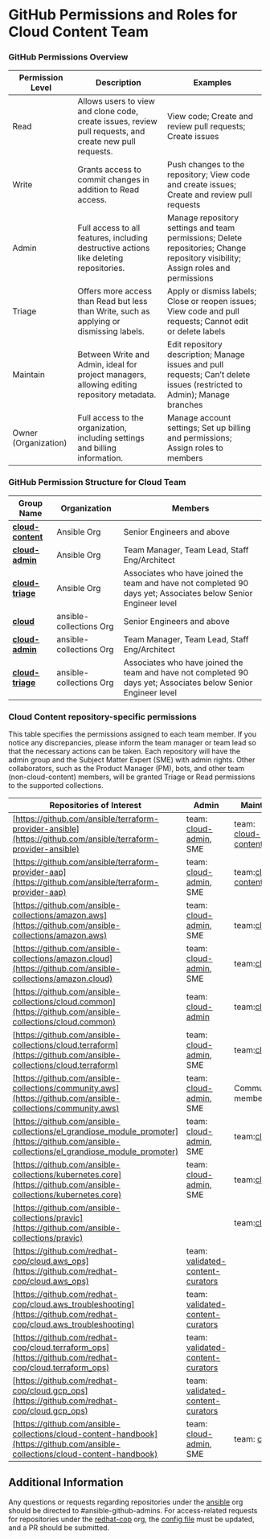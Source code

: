 

# GitHub Permissions and Roles for Cloud Content Team

### GitHub Permissions Overview

  
| Permission Level     | Description                                                                                             | Examples                                                                                                                         |
| -------------------- | ------------------------------------------------------------------------------------------------------- | -------------------------------------------------------------------------------------------------------------------------------- |
| Read                 | Allows users to view and clone code, create issues, review pull requests, and create new pull requests. | View code; Create and review pull requests; Create issues                                                                        |
| Write                | Grants access to commit changes in addition to Read access.                                             | Push changes to the repository; View code and create issues; Create and review pull requests                                     |
| Admin                | Full access to all features, including destructive actions like deleting repositories.                  | Manage repository settings and team permissions; Delete repositories; Change repository visibility; Assign roles and permissions |
| Triage               | Offers more access than Read but less than Write, such as applying or dismissing labels.                | Apply or dismiss labels; Close or reopen issues; View code and pull requests; Cannot edit or delete labels                       |
| Maintain             | Between Write and Admin, ideal for project managers, allowing editing repository metadata.              | Edit repository description; Manage issues and pull requests; Can’t delete issues (restricted to Admin); Manage branches         |
| Owner (Organization) | Full access to the organization, including settings and billing information.                            | Manage account settings; Set up billing and permissions; Assign roles to members                                                 |

### GitHub Permission Structure for Cloud Team

| Group Name                                                                         | Organization            | Members                                                                                                        |
| ---------------------------------------------------------------------------------- | ----------------------- | -------------------------------------------------------------------------------------------------------------- |
| [**cloud-content**](https://github.com/orgs/ansible/teams/cloud-content)           | Ansible Org             | Senior Engineers and above                                                                                     |
| [**cloud-admin**](https://github.com/orgs/ansible/teams/cloud-admin)               | Ansible Org             | Team Manager, Team Lead, Staff Eng/Architect                                                                   |
| [**cloud-triage**](https://github.com/orgs/ansible/teams/cloud_triage)             | Ansible Org             | Associates who have joined the team and have not completed 90 days yet; Associates below Senior Engineer level |
| [**cloud**](https://github.com/orgs/ansible-collections/teams/cloud)               | ansible-collections Org | Senior Engineers and above                                                                                     |
| [**cloud-admin**](https://github.com/orgs/ansible-collections/teams/cloud-admin)   | ansible-collections Org | Team Manager, Team Lead, Staff Eng/Architect                                                                   |
| [**cloud-triage**](https://github.com/orgs/ansible-collections/teams/cloud_triage) | ansible-collections Org | Associates who have joined the team and have not completed 90 days yet; Associates below Senior Engineer level |

### Cloud Content repository-specific permissions 

This table specifies the permissions assigned to each team member. If you notice any discrepancies, please inform the team manager or team lead so that the necessary actions can be taken. Each repository will have the admin group and the Subject Matter Expert (SME) with admin rights. Other collaborators, such as the Product Manager (PM), bots, and other team (non-cloud-content) members, will be granted Triage or Read permissions to the supported collections.
  
| Repositories of Interest                                                                                                                   | Admin                                                                                                   | Maintain                                                                   | Write                                                                                                                   | Triage                                                                                                                        |
| ------------------------------------------------------------------------------------------------------------------------------------------ | ------------------------------------------------------------------------------------------------------- | -------------------------------------------------------------------------- | ----------------------------------------------------------------------------------------------------------------------- | ----------------------------------------------------------------------------------------------------------------------------- |
| [https://github.com/ansible/terraform-provider-ansible](https://github.com/ansible/terraform-provider-ansible)                             | team: [cloud-admin](https://github.com/orgs/ansible/teams/cloud-admin), SME                             | team: [cloud-content](https://github.com/orgs/ansible/teams/cloud-content) |                                                                                                                         | team: [cloud-triage](https://github.com/orgs/ansible/teams/cloud_triage), PM                                                  |
| [https://github.com/ansible/terraform-provider-aap](https://github.com/ansible/terraform-provider-aap)                                     | team: [cloud-admin](https://github.com/orgs/ansible/teams/cloud-admin), SME                             | team:[cloud-content](https://github.com/orgs/ansible/teams/cloud-content)  |                                                                                                                         | team: [cloud-triage](https://github.com/orgs/ansible/teams/cloud_triage)                                                      |
| [https://github.com/ansible-collections/amazon.aws](https://github.com/ansible-collections/amazon.aws)                                     | team: [cloud-admin](https://github.com/orgs/ansible-collections/teams/cloud-admin), SME                 | <br>team:[cloud](https://github.com/orgs/ansible-collections/teams/cloud)  |                                                                                                                         | team: [cloud_triage](https://github.com/orgs/ansible-collections/teams/cloud_triage)                                          |
| [https://github.com/ansible-collections/amazon.cloud](https://github.com/ansible-collections/amazon.cloud)                                 | team: [cloud-admin](https://github.com/orgs/ansible-collections/teams/cloud-admin), SME                 | team:[cloud](https://github.com/orgs/ansible-collections/teams/cloud)      |                                                                                                                         | team: [cloud_triage](https://github.com/orgs/ansible-collections/teams/cloud_triage), [Ansibot](https://github.com/ansibuddy) |
| [https://github.com/ansible-collections/cloud.common](https://github.com/ansible-collections/cloud.common)                                 | team: [cloud-admin](https://github.com/orgs/ansible-collections/teams/cloud-admin)<br>                  | team:[cloud](https://github.com/orgs/ansible-collections/teams/cloud)      |                                                                                                                         | team: [cloud_triage](https://github.com/orgs/ansible-collections/teams/cloud_triage)                                          |
| [https://github.com/ansible-collections/cloud.terraform](https://github.com/ansible-collections/cloud.terraform)                           | team: [cloud-admin](https://github.com/orgs/ansible-collections/teams/cloud-admin), SME                 | team:[cloud](https://github.com/orgs/ansible-collections/teams/cloud)      |                                                                                                                         | team: [cloud_triage](https://github.com/orgs/ansible-collections/teams/cloud_triage)                                          |
| [https://github.com/ansible-collections/community.aws](https://github.com/ansible-collections/community.aws)                               | team: [cloud-admin](https://github.com/orgs/ansible-collections/teams/cloud-admin), SME                 | Community member                                                           | team:community.aws and [cloud_triage](https://github.com/orgs/ansible-collections/teams/cloud_triage), Community member |                                                                                                                               |
| [https://github.com/ansible-collections/el_grandiose_module_promoter](https://github.com/ansible-collections/el_grandiose_module_promoter) | team: [cloud-admin](https://github.com/orgs/ansible-collections/teams/cloud-admin), SME                 | team:[cloud](https://github.com/orgs/ansible-collections/teams/cloud)      |                                                                                                                         |                                                                                                                               |
| [https://github.com/ansible-collections/kubernetes.core](https://github.com/ansible-collections/kubernetes.core)                           | team: [cloud-admin](https://github.com/orgs/ansible-collections/teams/cloud-admin), SME                 | team:[cloud](https://github.com/orgs/ansible-collections/teams/cloud)      |                                                                                                                         | team: [cloud_triage](https://github.com/orgs/ansible-collections/teams/cloud_triage), other collaborators                     |
| [https://github.com/ansible-collections/pravic](https://github.com/ansible-collections/pravic)                                             |                                                                                                         | team:[cloud](https://github.com/orgs/ansible-collections/teams/cloud)      |                                                                                                                         |                                                                                                                               |
| [https://github.com/redhat-cop/cloud.aws_ops](https://github.com/redhat-cop/cloud.aws_ops)                                                 | team: [validated-content-curators](https://github.com/orgs/redhat-cop/teams/validated-content-curators) |                                                                            |                                                                                                                         |                                                                                                                               |
| [https://github.com/redhat-cop/cloud.aws_troubleshooting](https://github.com/redhat-cop/cloud.aws_troubleshooting)                         | team: [validated-content-curators](https://github.com/orgs/redhat-cop/teams/validated-content-curators) |                                                                            |                                                                                                                         |                                                                                                                               |
| [https://github.com/redhat-cop/cloud.terraform_ops](https://github.com/redhat-cop/cloud.terraform_ops)                                     | team: [validated-content-curators](https://github.com/orgs/redhat-cop/teams/validated-content-curators) |                                                                            |                                                                                                                         |                                                                                                                               |
| [https://github.com/redhat-cop/cloud.gcp_ops](https://github.com/redhat-cop/cloud.gcp_ops)                                                 | team: [validated-content-curators](https://github.com/orgs/redhat-cop/teams/validated-content-curators) |                                                                            |                                                                                                                         |                                                                                                                               |
| [https://github.com/ansible-collections/cloud-content-handbook](https://github.com/ansible-collections/cloud-content-handbook)             | team: [cloud-admin](https://github.com/orgs/ansible-collections/teams/cloud-admin), SME                 | team: [cloud](https://github.com/orgs/ansible-collections/teams/cloud)     | team:  [cloud_triage](https://github.com/orgs/ansible-collections/teams/cloud_triage)                                   |                                                                                                                               |


## Additional Information

Any questions or requests regarding repositories under the [ansible](https://github.com/ansible) org should be directed to #ansible-github-admins. For access-related requests for repositories under the [redhat-cop](https://github.com/redhat-cop) org, the [config file](https://github.com/redhat-cop/org/blob/main/config.yaml) must be updated, and a PR should be submitted.


